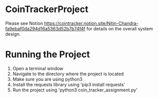 # CoinTrackerProject
Please see Notion https://cointracker.notion.site/Nitin-Chandra-fa9ebaf0da294d16a5363d52b7b74f4f for details on the overall system design.

# Running the Project
1. Open a terminal window
2. Navigate to the directory where the project is located
3. Make sure you are using python3
4. Install the requests library using 'pip3 install requests'
6. Run the project using 'python3 coin_tracker_assignment.py'
